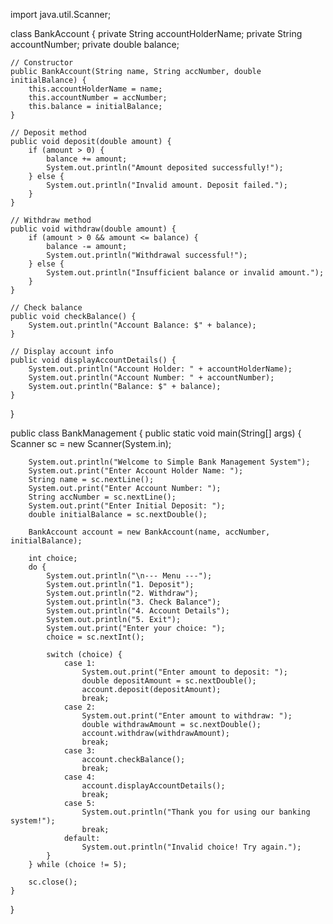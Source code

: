 import java.util.Scanner;

class BankAccount {
    private String accountHolderName;
    private String accountNumber;
    private double balance;

    // Constructor
    public BankAccount(String name, String accNumber, double initialBalance) {
        this.accountHolderName = name;
        this.accountNumber = accNumber;
        this.balance = initialBalance;
    }

    // Deposit method
    public void deposit(double amount) {
        if (amount > 0) {
            balance += amount;
            System.out.println("Amount deposited successfully!");
        } else {
            System.out.println("Invalid amount. Deposit failed.");
        }
    }

    // Withdraw method
    public void withdraw(double amount) {
        if (amount > 0 && amount <= balance) {
            balance -= amount;
            System.out.println("Withdrawal successful!");
        } else {
            System.out.println("Insufficient balance or invalid amount.");
        }
    }

    // Check balance
    public void checkBalance() {
        System.out.println("Account Balance: $" + balance);
    }

    // Display account info
    public void displayAccountDetails() {
        System.out.println("Account Holder: " + accountHolderName);
        System.out.println("Account Number: " + accountNumber);
        System.out.println("Balance: $" + balance);
    }
}

public class BankManagement {
    public static void main(String[] args) {
        Scanner sc = new Scanner(System.in);

        System.out.println("Welcome to Simple Bank Management System");
        System.out.print("Enter Account Holder Name: ");
        String name = sc.nextLine();
        System.out.print("Enter Account Number: ");
        String accNumber = sc.nextLine();
        System.out.print("Enter Initial Deposit: ");
        double initialBalance = sc.nextDouble();

        BankAccount account = new BankAccount(name, accNumber, initialBalance);

        int choice;
        do {
            System.out.println("\n--- Menu ---");
            System.out.println("1. Deposit");
            System.out.println("2. Withdraw");
            System.out.println("3. Check Balance");
            System.out.println("4. Account Details");
            System.out.println("5. Exit");
            System.out.print("Enter your choice: ");
            choice = sc.nextInt();

            switch (choice) {
                case 1:
                    System.out.print("Enter amount to deposit: ");
                    double depositAmount = sc.nextDouble();
                    account.deposit(depositAmount);
                    break;
                case 2:
                    System.out.print("Enter amount to withdraw: ");
                    double withdrawAmount = sc.nextDouble();
                    account.withdraw(withdrawAmount);
                    break;
                case 3:
                    account.checkBalance();
                    break;
                case 4:
                    account.displayAccountDetails();
                    break;
                case 5:
                    System.out.println("Thank you for using our banking system!");
                    break;
                default:
                    System.out.println("Invalid choice! Try again.");
            }
        } while (choice != 5);

        sc.close();
    }
}

